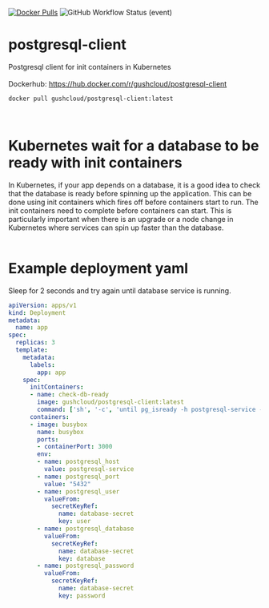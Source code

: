 [![Docker Pulls](https://img.shields.io/docker/pulls/gushcloud/postgresql-client?style=for-the-badge)](https://hub.docker.com/r/gushcloud/postgresql-client)
![GitHub Workflow Status (event)](https://img.shields.io/github/workflow/status/gushai-platform/postgresql-client/CI-build?label=Github%20Actions%20Build&style=for-the-badge)

# postgresql-client
Postgresql client for init containers in Kubernetes<br />
<br />
Dockerhub: https://hub.docker.com/r/gushcloud/postgresql-client
```shell
docker pull gushcloud/postgresql-client:latest
```
<br />

# Kubernetes wait for a database to be ready with init containers
In Kubernetes, if your app depends on a database, it is a good idea to check that the database is ready before spinning up the application. This can be done using init containers which fires off before containers start to run. The init containers need to complete before containers can start. This is particularly important when there is an upgrade or a node change in Kubernetes where services can spin up faster than the database. <br /><br />

# Example deployment yaml
Sleep for 2 seconds and try again until database service is running. 
```yaml
apiVersion: apps/v1
kind: Deployment
metadata:
  name: app
spec:
  replicas: 3
  template:
    metadata:
      labels:
        app: app
    spec:
      initContainers:
      - name: check-db-ready
        image: gushcloud/postgresql-client:latest
        command: ['sh', '-c', 'until pg_isready -h postgresql-service -p 5432; do echo waiting for database; sleep 2; done;']
      containers:
      - image: busybox
        name: busybox
        ports:
        - containerPort: 3000
        env:
        - name: postgresql_host
          value: postgresql-service
        - name: postgresql_port
          value: "5432"
        - name: postgresql_user
          valueFrom:
            secretKeyRef:
              name: database-secret
              key: user
        - name: postgresql_database
          valueFrom:
            secretKeyRef:
              name: database-secret
              key: database
        - name: postgresql_password
          valueFrom:
            secretKeyRef:
              name: database-secret
              key: password
```
